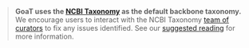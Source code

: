 <!--
Content to display on 
 - landing page;
 - help/about;
 - help/contact
-->

> **GoaT uses the [NCBI Taxonomy](https://www.ncbi.nlm.nih.gov/taxonomy) as the default backbone taxonomy.** We encourage users to interact with the NCBI Taxonomy [team of curators](info@ncbi.nlm.nih.gov) to fix any issues identified. See our [suggested reading](https://pmc.ncbi.nlm.nih.gov/articles/PMC11544195/#:~:text=10.12688/wellcomeopenres.22949.1) for more information.
